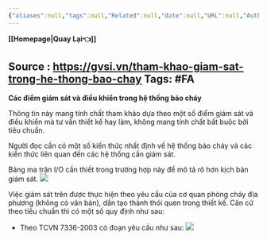 ```yaml
---
{"aliases":null,"tags":null,"Related":null,"date":null,"URL":null,"Author":null,"dg-publish":true,"image":null,"permalink":"/Electric Engineer/ELV/Báo cháy -Fire alarm system/GIÁM SÁT TRONG HỆ THỐNG BÁO CHÁY/","dgPassFrontmatter":true,"noteIcon":"2","created":"2024-02-29T09:58:33.192+07:00","updated":"2024-01-19T10:36:15.000+07:00"}
---
```


**[[Homepage\|Quay Lại👈]]**

Source : https://gvsi.vn/tham-khao-giam-sat-trong-he-thong-bao-chay
Tags: #FA 
---
**Các điểm giám sát và điều khiển trong hệ thống báo cháy**

Thông tin này mang tính chất tham khảo dựa theo một số điểm giám sát và điều khiển mà tư vấn thiết kế hay làm, không mang tính chất bất buộc bởi tiêu chuẩn.

Người đọc cần có một số kiến thức nhất định về hệ thống báo cháy và các kiến thức liên quan đến các hệ thống cần giám sát.

Bảng ma trận I/O cần thiết trong trường hợp này để mô tả rõ hơn kịch bản giám sát.
![](https://i.imgur.com/okJF2FU.png)

Việc giám sát trên được thực hiện theo yêu cầu của cơ quan phòng cháy địa phương (không có văn bản), dần tạo thành thói quen trong thiết kế. Căn cứ theo tiêu chuẩn thì có một số quy định như sau:

- Theo TCVN 7336-2003 có đoạn yêu cầu như sau:
![](https://i.imgur.com/jNwHIM9.png)
